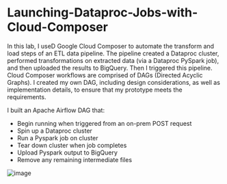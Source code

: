 # Launching-Dataproc-Jobs-with-Cloud-Composer
In this lab, I useD Google Cloud Composer to automate the transform and load steps of an ETL data pipeline. The pipeline created a Dataproc cluster, performed transformations on extracted data (via a Dataproc PySpark job), and then uploaded the results to BigQuery. Then I triggered this pipeline.
Cloud Composer workflows are comprised of DAGs (Directed Acyclic Graphs). I created my own DAG, including design considerations, as well as implementation details, to ensure that my prototype meets the requirements.

I built an Apache Airflow DAG that:

* Begin running when triggered from an on-prem POST request
* Spin up a Dataproc cluster
* Run a Pyspark job on cluster
* Tear down cluster when job completes
* Upload Pyspark output to BigQuery
* Remove any remaining intermediate files

![image](https://user-images.githubusercontent.com/46541929/79678035-117a7580-81c5-11ea-8664-d21225190f64.png)
